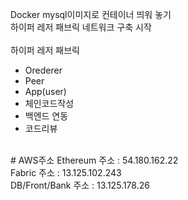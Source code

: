 Docker mysql이미지로 컨테이너 띄워 놓기 <br>
하이퍼 레저 패브릭 네트워크 구축 시작<br>
<br>
하이퍼 레저 패브릭<br>
- Orederer
- Peer
- App(user)
- 체인코드작성
- 백엔드 연동
- 코드리뷰

<br>
# AWS주소
Ethereum 주소 : 54.180.162.22 <br>
Fabric 주소 : 13.125.102.243 <br>
DB/Front/Bank 주소 : 13.125.178.26 <br>
